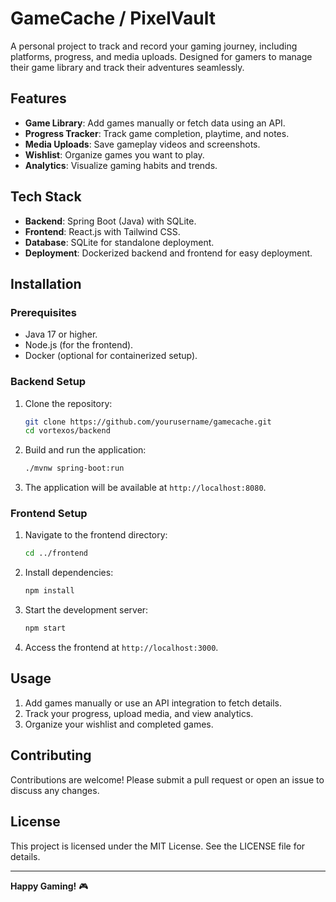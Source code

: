 # GameCache / PixelVault

A personal project to track and record your gaming journey, including platforms, progress, and media uploads. Designed for gamers to manage their game library and track their adventures seamlessly.

## Features
- **Game Library**: Add games manually or fetch data using an API.
- **Progress Tracker**: Track game completion, playtime, and notes.
- **Media Uploads**: Save gameplay videos and screenshots.
- **Wishlist**: Organize games you want to play.
- **Analytics**: Visualize gaming habits and trends.

## Tech Stack
- **Backend**: Spring Boot (Java) with SQLite.
- **Frontend**: React.js with Tailwind CSS.
- **Database**: SQLite for standalone deployment.
- **Deployment**: Dockerized backend and frontend for easy deployment.

## Installation

### Prerequisites
- Java 17 or higher.
- Node.js (for the frontend).
- Docker (optional for containerized setup).

### Backend Setup
1. Clone the repository:
   ```bash
   git clone https://github.com/yourusername/gamecache.git
   cd vortexos/backend
   ```
2. Build and run the application:
   ```bash
   ./mvnw spring-boot:run
   ```
3. The application will be available at `http://localhost:8080`.

### Frontend Setup
1. Navigate to the frontend directory:
   ```bash
   cd ../frontend
   ```
2. Install dependencies:
   ```bash
   npm install
   ```
3. Start the development server:
   ```bash
   npm start
   ```
4. Access the frontend at `http://localhost:3000`.

## Usage
1. Add games manually or use an API integration to fetch details.
2. Track your progress, upload media, and view analytics.
3. Organize your wishlist and completed games.

## Contributing
Contributions are welcome! Please submit a pull request or open an issue to discuss any changes.

## License
This project is licensed under the MIT License. See the LICENSE file for details.

---

**Happy Gaming!** 🎮
